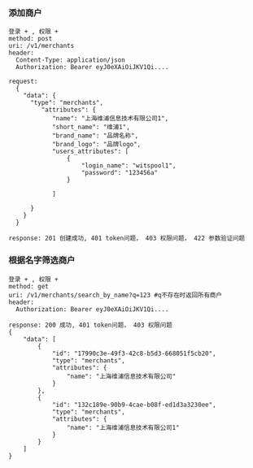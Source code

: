 ### 添加商户

    登录 + , 权限 +
    method: post
    uri: /v1/merchants
    header: 
      Content-Type: application/json
      Authorization: Bearer eyJ0eXAiOiJKV1Qi....

    request:
      {
        "data": {
          "type": "merchants",
             "attributes": {
                "name": "上海维浦信息技术有限公司1",
                "short_name": "维浦1",
                "brand_name": "品牌名称",
                "brand_logo": "品牌logo",
                "users_attributes": [
                	{
                	    "login_name": "witspool1",
              		    "password": "123456a"
                	}
                	
                ]
               
          }
        }
      }

    response: 201 创建成功, 401 token问题， 403 权限问题， 422 参数验证问题
    
### 根据名字筛选商户

    登录 + , 权限 +
    method: get
    uri: /v1/merchants/search_by_name?q=123 #q不存在时返回所有商户
    header: 
      Authorization: Bearer eyJ0eXAiOiJKV1Qi....
     
    response: 200 成功, 401 token问题， 403 权限问题 
    {
        "data": [
            {
                "id": "17990c3e-49f3-42c8-b5d3-668051f5cb20",
                "type": "merchants",
                "attributes": {
                    "name": "上海维浦信息技术有限公司"
                }
            },
            {
                "id": "132c189e-90b9-4cae-b08f-ed1d3a3230ee",
                "type": "merchants",
                "attributes": {
                    "name": "上海维浦信息技术有限公司1"
                }
            }
        ]
    }